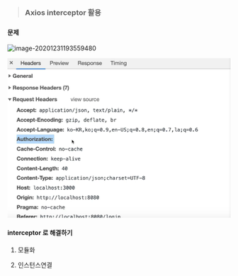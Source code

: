> ### Axios interceptor 활용

### 

#### 문제



![image-20201231193559480](C:\Users\OFFICE\AppData\Roaming\Typora\typora-user-images\image-20201231193559480.png)



![image-20201231193747792](image-20201231193747792.png)

#### interceptor 로 해결하기

1) 모듈화



2) 인스턴스연결





